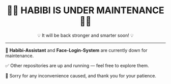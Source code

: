 <div align="center">

# 🔴🚧 **HABIBI IS UNDER MAINTENANCE** 🚧🔴  
💡 It will be back stronger and smarter soon! 💡  

---
</div>

🚧 **Habibi-Assistant** and **Face-Login-System** are currently down for maintenance.   

✅ Other repositories are up and running — feel free to explore them.  

🙏 Sorry for any inconvenience caused, and thank you for your patience.  
